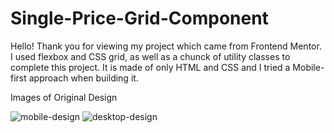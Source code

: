 # Single-Price-Grid-Component

Hello!
Thank you for viewing my project which came from Frontend Mentor. 
I used flexbox and CSS grid, as well as a chunck of utility classes to complete this project.
It is made of only HTML and CSS and I tried a Mobile-first approach when building it.

Images of Original Design

![mobile-design](https://user-images.githubusercontent.com/111475769/212228011-54e46504-0f68-47a7-8fc5-9508ef8cd918.jpg)
![desktop-design](https://user-images.githubusercontent.com/111475769/212228016-902c58b3-dc74-4ae2-94cd-67328f882cc3.jpg)
